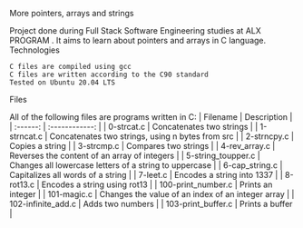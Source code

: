 More pointers, arrays and strings

Project done during Full Stack Software Engineering studies at ALX PROGRAM . It aims to learn about pointers and arrays in C language.
Technologies

    C files are compiled using gcc
    C files are written according to the C90 standard
    Tested on Ubuntu 20.04 LTS

Files

All of the following files are programs written in C:
| Filename |	Description |
| :------: | :------------: |
| 0-strcat.c |	Concatenates two strings |
| 1-strncat.c |	Concatenates two strings, using n bytes from src |
| 2-strncpy.c |	Copies a string |
| 3-strcmp.c |	Compares two strings |
| 4-rev_array.c |	Reverses the content of an array of integers |
| 5-string_toupper.c | 	Changes all lowercase letters of a string to uppercase |
| 6-cap_string.c  |	Capitalizes all words of a string |
| 7-leet.c  |	Encodes a string into 1337 |
| 8-rot13.c |	Encodes a string using rot13 |
| 100-print_number.c |	Prints an integer |
| 101-magic.c  |	Changes the value of an index of an integer array |
| 102-infinite_add.c |	Adds two numbers |
| 103-print_buffer.c |	Prints a buffer |

